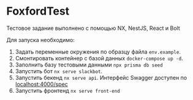 # FoxfordTest

Тестовое задание выполнено с помощью NX, NestJS, React и Bolt

Для запуска необходимо:

1. Задать переменные окружения по образцу файла `env.example`.
2. Смонтировать контейнер с базой данных `docker-compose up -d`.
3. Заполнить базу тестовыми данными `npx prisma db seed`
4. Запустить бот `nx serve slackbot`.
5. Запустить бекенд `nx serve api`. Интерфейс Swagger доступен по [localhost:4000/spec](адресу)
6. Запустить фронтенд `nx serve front-end`
